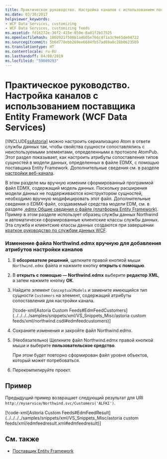 ```yaml
---
title: Практическое руководство. Настройка каналов с использованием поставщика Entity Framework (WCF Data Services)
ms.date: 03/30/2017
helpviewer_keywords:
- WCF Data Services, customizing
- WCF Data Services, customizing feeds
ms.assetid: fd16272e-36f2-415e-850e-8a81f2b17525
ms.openlocfilehash: 186b921f508b1a4b05e766c4f1a3c9e65de04722
ms.sourcegitcommit: 5b6d778ebb269ee6684fb57ad69a8c28b06235b9
ms.translationtype: HT
ms.contentlocale: ru-RU
ms.lasthandoff: 04/08/2019
ms.locfileid: "59089293"
---
```

# <a name="how-to-customize-feeds-with-the-entity-framework-provider-wcf-data-services"></a>Практическое руководство. Настройка каналов с использованием поставщика Entity Framework (WCF Data Services)
[!INCLUDE[ssAstoria](../../../../includes/ssastoria-md.md)] можно настроить сериализацию Atom в ответе службы данных так, чтобы свойства сущности сопоставлялись с неиспользуемыми элементами, определенными в протоколе AtomPub. Этот раздел показывает, как настроить атрибуты сопоставления типов сущностей в модели данных, определенных в файле EDMX, с помощью поставщика Entity Framework. Дополнительные сведения см. в разделе [настройки веб-канала](../../../../docs/framework/data/wcf/feed-customization-wcf-data-services.md).  
  
 В этом разделе мы вручную изменим сформированный программой файл EDMX, содержащий модель данных. Поскольку расширения модели данных не поддерживаются конструктором сущностей, необходимо вручную модифицировать этот файл. Дополнительные сведения о EDMX-файл, создаваемый средства модели EDM, см. в разделе [.edmx Общие сведения о файле (платформа Entity Framework)](https://docs.microsoft.com/previous-versions/dotnet/netframework-4.0/cc982042(v=vs.100)). Пример в этом разделе использует образец службы данных Northwind и автоматически сформированные клиентские классы службы данных. Эта служба и клиентские классы данных создаются при завершении [краткое руководство по службам данных WCF](../../../../docs/framework/data/wcf/quickstart-wcf-data-services.md).  
  
### <a name="to-manually-modify-the-northwindedmx-file-to-add-feed-customization-attributes"></a>Изменение файла Northwind.edmx вручную для добавления атрибутов настройки каналов  
  
1.  В **обозревателе решений**, щелкните правой кнопкой мыши `Northwind.edmx` файла и нажмите кнопку **открыть с помощью**.  
  
2.  В **открыть с помощью — Northwind.edmx** выберите **редактор XML**, а затем нажмите кнопку **ОК**.  
  
3.  Найдите элемент `ConceptualModels` и замените имеющийся тип сущности `Customers` на элемент, содержащий атрибуты сопоставления для настройки канала.  
  
     [!code-xml[Astoria Custom Feeds#EdmFeedCustomers](../../../../samples/snippets/xml/VS_Snippets_Misc/astoria custom feeds/xml/northwind.csdl#edmfeedcustomers)]  
  
4.  Сохраните изменения и закройте файл Northwind.edmx.  
  
5.  (Необязательно) Щелкните файл Northwind.edmx правой кнопкой мыши и выберите **пользовательское средство**.  
  
     При этом будет повторно сформирован файл уровня объектов, который может потребоваться.  
  
6.  Перекомпилируйте проект.  
  
## <a name="example"></a>Пример  
 Предыдущий пример возвращает следующий результат для URI `http://myservice/Northwind.svc/Customers('ALFKI')`.  
  
 [!code-xml[Astoria Custom Feeds#EdmFeedResult](../../../../samples/snippets/xml/VS_Snippets_Misc/astoria custom feeds/xml/edmfeedresult.xml#edmfeedresult)]  
  
## <a name="see-also"></a>См. также

- [Поставщик Entity Framework](../../../../docs/framework/data/wcf/entity-framework-provider-wcf-data-services.md)
